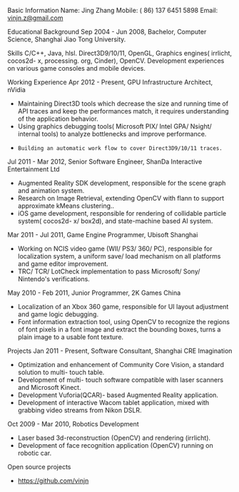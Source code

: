 Basic Information
    Name:   Jing Zhang 
    Mobile:	( 86) 137 6451 5898 
    Email: 	vinjn.z@gmail.com

Educational Background
    Sep 2004 - Jun 2008, Bachelor, Computer Science, Shanghai Jiao Tong University.

Skills
    C/C++, Java, hlsl.
    Direct3D9/10/11, OpenGL, Graphics engines( irrlicht, cocos2d- x, processing. org, Cinder), OpenCV.
    Development experiences on various game consoles and mobile devices.

Working Experience
Apr 2012 - Present, GPU Infrastructure Architect, nVidia
-   Maintaining Direct3D tools which decrease the size and running time of API traces and keep the performances match, it requires understanding of the application behavior.
-   Using graphics debugging tools( Microsoft PIX/ Intel GPA/ Nsight/ internal tools) to analyze bottlenecks and improve performance.
-	  Building an automatic work flow to cover Direct3D9/10/11 traces.

Jul 2011 - Mar 2012, Senior Software Engineer, ShanDa Interactive Entertainment Ltd
-   Augmented Reality SDK development, responsible for the scene graph and animation system.
-   Research on Image Retrieval, extending OpenCV with flann to support approximate kMeans clustering..
-   iOS game development, responsible for rendering of collidable particle system( cocos2d- x/ box2d), and state-machine based AI system.

Mar 2011 - Jul 2011, Game Engine Programmer, Ubisoft Shanghai
-   Working on NCIS video game (WII/ PS3/ 360/ PC), responsible for localization system, a uniform save/ load mechanism on all platforms and game editor improvement.
-   TRC/ TCR/ LotCheck implementation to pass Microsoft/ Sony/ Nintendo's verifications.

May 2010 - Feb 2011, Junior Programmer, 2K Games China
-   Localization of an Xbox 360 game, responsible for UI layout adjustment and game logic debugging.
-   Font information extraction tool, using OpenCV to recognize the regions of font pixels in a font image and extract the bounding boxes, turns a plain image to a usable font texture.

Projects
Jan 2011 - Present, Software Consultant, Shanghai CRE Imagination
-   Optimization and enhancement of Community Core Vision, a standard solution to multi- touch table.
-   Development of multi- touch software compatible with laser scanners and Microsoft Kinect.
-   Development Vuforia(QCAR)- based Augmented Reality application.
-   Development of interactive Wacom tablet application, mixed with grabbing video streams from Nikon DSLR.

Oct 2009 - Mar 2010, Robotics Development
-   Laser based 3d-reconstruction (OpenCV) and rendering (irrlicht).
-   Development of face recognition application (OpenCV) running on robotic car.

Open source projects
-   https://github.com/vinjn
